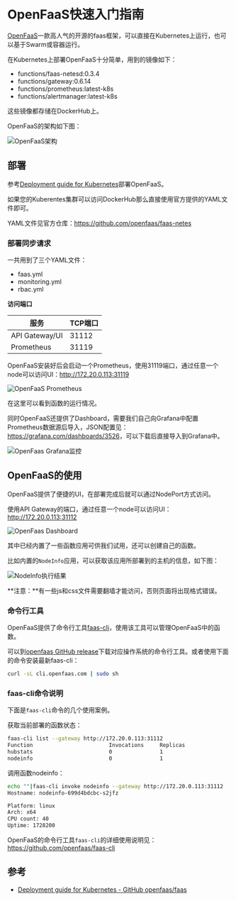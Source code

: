 # OpenFaaS快速入门指南

[OpenFaaS](https://github.com/openfaas/faas)一款高人气的开源的faas框架，可以直接在Kubernetes上运行，也可以基于Swarm或容器运行。

在Kubernetes上部署OpenFaaS十分简单，用到的镜像如下：

- functions/faas-netesd:0.3.4
- functions/gateway:0.6.14
- functions/prometheus:latest-k8s
- functions/alertmanager:latest-k8s

这些镜像都存储在DockerHub上。

OpenFaaS的架构如下图：

![OpenFaaS架构](../images/openfaas-arch.jpg)

## 部署

参考[Deployment guide for Kubernetes](https://github.com/openfaas/faas/blob/master/guide/deployment_k8s.md)部署OpenFaaS。

如果您的Kuberentes集群可以访问DockerHub那么直接使用官方提供的YAML文件即可。

YAML文件见官方仓库：https://github.com/openfaas/faas-netes

### 部署同步请求

一共用到了三个YAML文件：

- faas.yml
- monitoring.yml
- rbac.yml

**访问端口**

| 服务             | TCP端口 |
| -------------- | ----- |
| API Gateway/UI | 31112 |
| Prometheus     | 31119 |

OpenFaaS安装好后会启动一个Prometheus，使用31119端口，通过任意一个node可以访问UI：http://172.20.0.113:31119

![OpenFaaS Prometheus](../images/openfaas-prometheus.jpg)

在这里可以看到函数的运行情况。

同时OpenFaaS还提供了Dashboard，需要我们自己向Grafana中配置Prometheus数据源后导入，JSON配置见：<https://grafana.com/dashboards/3526>，可以下载后直接导入到Grafana中。

![OpenFaas Grafana监控](../images/openfaas-grafana.jpg)

## OpenFaaS的使用

OpenFaaS提供了便捷的UI，在部署完成后就可以通过NodePort方式访问。

使用API Gateway的端口，通过任意一个node可以访问UI：http://172.20.0.113:31112

![OpenFaas Dashboard](../images/openfaas-deploy-a-function.jpg)

其中已经内置了一些函数应用可供我们试用，还可以创建自己的函数。

比如内置的`NodeInfo`应用，可以获取该应用所部署到的主机的信息，如下图：

![NodeInfo执行结果](../images/openfaas-nodeinfo.jpg)

**注意：**有一些js和css文件需要翻墙才能访问，否则页面将出现格式错误。

### 命令行工具

OpenFaaS提供了命令行工具[faas-cli](https://github.com/openfaas/faas-cli)，使用该工具可以管理OpenFaaS中的函数。

可以到[openfaas GitHub release](https://github.com/openfaas/faas-cli/releases)下载对应操作系统的命令行工具。或者使用下面的命令安装最新faas-cli：

```bash
curl -sL cli.openfaas.com | sudo sh
```

### faas-cli命令说明

下面是`faas-cli`命令的几个使用案例。

获取当前部署的函数状态：

```bash
faas-cli list --gateway http://172.20.0.113:31112
Function                      	Invocations    	Replicas
hubstats                      	0              	1
nodeinfo                      	0              	1
```

调用函数nodeinfo：

```bash
echo ""|faas-cli invoke nodeinfo --gateway http://172.20.0.113:31112
Hostname: nodeinfo-699d4bdcbc-s2jfz

Platform: linux
Arch: x64
CPU count: 40
Uptime: 1728200
```

OpenFaaS的命令行工具`faas-cli`的详细使用说明见：https://github.com/openfaas/faas-cli

## 参考

- [Deployment guide for Kubernetes - GitHub openfaas/faas](http://docs.openfaas.com/deployment/kubernetes/)